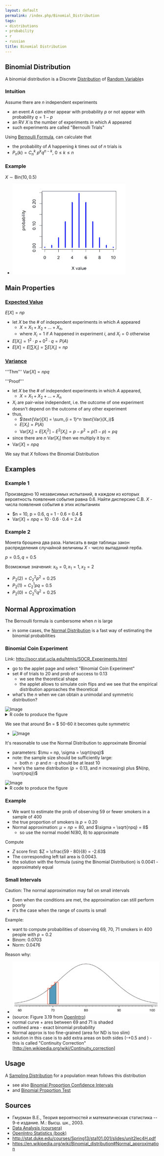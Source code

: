 ```yaml
---
layout: default
permalink: /index.php/Binomial_Distribution
tags:
- distributions
- probability
- r
- russian
title: Binomial Distribution
---
```

## Binomial Distribution
A binomial distribution is a Discrete [Distribution](Distribution) of [Random Variable](Random_Variable)s

### Intuition
Assume there are $n$ independent experiments
- an event $A$ can either appear with probability $p$ or not appear with probability $q = 1 -p$
- an RV $X$ is the number of experiments in which $A$ appeared
- such experiments are called "Bernoulli Trials"


Using [Bernoulli Formula](Bernoulli_Formula), can calculate that
- the probability of $A$ happening $k$ times out of $n$ trials is 
- $P_n(k) = C_n^k \ p^k q^{n-k}$, $0 \leqslant k \leqslant n$


### Example
$X \sim \text{Bin}(10, 0.5)$
- <img src="https://raw.githubusercontent.com/alexeygrigorev/wiki-figures/master/crs/da/binomial-distr-ex.png" alt="Image">


## Main Properties
### [Expected Value](Expected_Value)
$E[X] = np$

- let $X$ be the # of independent experiments in which $A$ appeared 
  - $X = X_1 + X_2 + ... + X_n$,
  - where $X_i = 1$ if $A$ happened in experiment $i$, and $X_i = 0$ otherwise
- $E[X_i] = 1^2 \cdot p + 0^2 \cdot q = P(A)$
- $E[X] = E \left[ \sum X_i \right] = \sum E[X_i] = np$


### [Variance](Variance)
'''Thm''' $\text{Var}[X] = npq$

'''Proof''' 
- let $X$ be the # of independent experiments in which $A$ appeared, 
  - $X = X_1 + X_2 + ... + X_n$
- $X_i$ are pair-wise independent, i.e. the outcome of one experiment doesn't depend on the outcome of any other experiment
- thus,
  - $\text{Var}[X] = \sum_{i = 1}^n \text{Var}(X_i)$
  - $E[X_i] = P(A)$
  - $\text{Var}[X_i] = E[X_i^2] - E^2[X_i] = p - p^2 = p(1 - p) = pq$
- since there are $n$  $\text{Var}[X_i]$ then we multiply it by $n$:
- $\text{Var}[X] = npq$


We say that $X$ follows the Binomial Distribution


## Examples
### Example 1
Произведено 10 независимых испытаний, в каждом из которых вероятность появления события равна 0.6. Найти дисперсию С.В. $X$ - числа появления события в этих испытаниях
- $n = 10, p = 0.6, q = 1 - 0.6 = 0.4 $
- $\text{Var}[X] = npq = 10 \cdot 0.6 \cdot 0.4 = 2.4$


### Example 2
Монета брошена два раза. Написать в виде таблицы закон распределения случайной величины $X$ - число выпаданий герба. 

$p = 0.5, q = 0.5$

Возможные значения: $x_0 = 0, x_1 = 1, x_2 = 2$
- $P_2(2) = C_2^2 p^2 = 0.25$
- $P_2(1) = C_2^1 pq = 0.5$
- $P_2(0) = C_2^0 q^2 = 0.25$



## Normal Approximation
The Bernoulli formula is cumbersome when $n$ is large 
- in some cases, the [Normal Distribution](Normal_Distribution) is a fast way of estimating the binomial probabilities 



### Binomial Coin Experiment
Link: http://socr.stat.ucla.edu/htmls/SOCR_Experiments.html
- go to the applet page and select "Binomial Coin Experiment"
- set # of trials to 20 and prob of success to 0.13
  - we see the theoretical shape
  - the applet allows to simulate coin flips and we see that the empirical distribution approaches the theoretical 
- what's the $n$ when we can obtain a unimodal and symmetric distribution?

<img src="http://habrastorage.org/files/d05/00d/a7a/d0500da7a9a54694940d278ee9b2878c.gif" alt="Image">

<details>
<summary>R code to produce the figure</summary>

```r
require(animation)

p = 0.13
max.n = 30

saveGIF({
  for (n in 2:130) {
    x = seq(1, min(n, max.n))
    fx = dbinom(x=x, size=n, prob=p)  
    plot(x=NULL, y=NULL, xlim=c(0, max.n), ylim=c(0, 0.2),
         main=paste("binomomial distribution with n =", n),
         ylab="probability", xlab="outcome", axes=F)
    
    axis(side=1); axis(side=2)
    
    bar.width = 0.4
    par(xpd=NA)
    rect(xleft=x-bar.width, xright=x+bar.width,
         ybottom=0, ytop=fx, col='skyblue')
  }
}, interval=0.1)
```
</details>

We see that around $n = $ 50-60 it becomes quite symmetric 
- <img src="http://habrastorage.org/files/09d/d1b/c35/09dd1bc35cbe4f8280804f6e1eb1939e.png" alt="Image">


It's reasonable to use the Normal Distribution to approximate Binomial
- parameters: $\mu = np, \sigma = \sqrt{npq}$
- note: the sample size should be sufficiently large:
  - both $n \cdot p$ and $n \cdot q$ should be at least 10
- here's the same distribution ($p=0.13$, and $n$ increasing) plus $N(np, \sqrt{npq})$

<img src="http://habrastorage.org/files/ad7/d13/3a5/ad7d133a5b254d62a83fe4c8f0d349d8.gif" alt="Image">



<details>
<summary>R code to produce the figure</summary>

```r
saveGIF({
  for (n in 2:130) {
    x = seq(1, min(n, max.n))
    fx = dbinom(x=x, size=n, prob=p)
    
    plot(x=NULL, y=NULL, xlim=c(0, max.n), ylim=c(0, 0.2),
         main=paste("binomomial distribution with n =", n),
         ylab="probability", xlab="outcome", axes=F)
    
    par(xpd=FALSE)
    abline(v=0:30, col='grey', lty=2)
    axis(side=1); axis(side=2)

    par(xpd=NA)
    bar.width = 0.4
    rect(xleft=x-bar.width, xright=x+bar.width,
         ybottom=0, ytop=fx, col='skyblue')
    
    fn = dnorm(x=c(-1, 0, 1, x), mean=n*p, sd=sqrt(n*p*(1-p)))
    xspline(x=c(-1, 0, 1, x), y=fn, lwd=2, shape=1, border="blue")
  }
}, interval=0.1)
```
</details>


### Example
- We want to estimate the prob of observing 59 or fewer smokers in a sample of 400
- the true proportion of smokers is $p=0.20$
- Normal approximation: $\mu = np = 80$, and $\sigma = \sqrt{npq} = 8$
  - so use the normal model N(80, 8) to approximate 

Compute
- $Z$ score first: $Z = \cfrac{59 - 80}{8} = -2.63$
- The corresponding left tail area is 0.0043.
- the solution with the formula (using the Binomial Distribution) is 0.0041 - approximately equal 



### Small Intervals
Caution: The normal approximation may fail on small intervals
- Even when the conditions are met, the approximation can still perform poorly
- it's the case when the range of counts is small

Example:
- want to compute probabilities of observing 69, 70, 71 smokers in 400 people with $p=0.2$
- Binom: 0.0703
- Norm: 0.0476


Reason why: 
- <img src="https://raw.githubusercontent.com/alexeygrigorev/wiki-figures/master/b/openintrostat/binom-normal-approx.png" alt="Image">
- (source: Figure 3.19 from [OpenIntro](OpenIntro_Statistics_(book)))
- normal curve + ares between 69 and 71 is shaded
- outlined area - exact binomial probability
- Normal approx is too fine-grained (area for ND is too slim)
- solution in this case is to add extra areas on both sides (-+0.5 and ) - this is called "Continuity Correction" [http://en.wikipedia.org/wiki/Continuity_correction]


## Usage
A [Sampling Distribution](Sampling_Distribution) for a population mean follows this distribution
- see also [Binomial Proportion Confidence Intervals](Binomial_Proportion_Confidence_Intervals)
- and [Binomial Proportion Test](Binomial_Proportion_Test)



## Sources
- Гмурман В.Е., Теория вероятностей и математическая статистика -- 9-е издание. М.: Высш. шк., 2003.
- [Data Analysis (coursera)](Data_Analysis_(coursera))
- [OpenIntro Statistics (book)](OpenIntro_Statistics_(book))
- http://stat.duke.edu/courses/Spring13/sta101.001/slides/unit2lec4H.pdf
- https://en.wikipedia.org/wiki/Binomial_distribution#Normal_approximation
